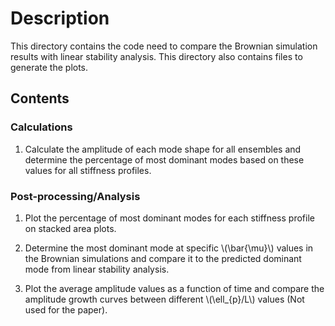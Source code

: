# Description
This directory contains the code need to compare the Brownian simulation results with linear stability analysis. This directory also contains files to generate the plots. 

## Contents

### Calculations

1. Calculate the amplitude of each mode shape for all ensembles and determine the percentage of most dominant modes based on these values for all stiffness profiles. 

### Post-processing/Analysis

1. Plot the percentage of most dominant modes for each stiffness profile on stacked area plots. 

2. Determine the most dominant mode at specific \\(\bar{\mu}\\) values in the Brownian simulations and compare it to the predicted dominant mode from linear stability analysis. 

3. Plot the average amplitude values as a function of time and compare the amplitude growth curves between different \\(\ell_{p}/L\\) values (Not used for the paper). 
